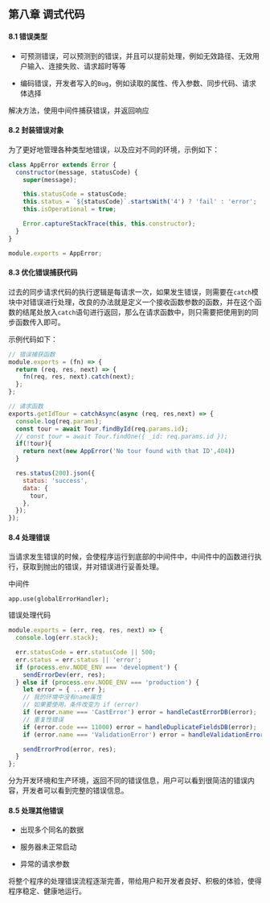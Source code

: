 ## 第八章 调式代码

#### 8.1 错误类型

- 可预测错误，可以预测到的错误，并且可以提前处理，例如无效路径、无效用户输入、连接失败、请求超时等等

- 编码错误，开发者写入的`Bug`，例如读取的属性、传入参数、同步代码、请求体选择

解决方法，使用中间件捕获错误，并返回响应

#### 8.2 封装错误对象

为了更好地管理各种类型地错误，以及应对不同的环境，示例如下：

```js
class AppError extends Error {
  constructor(message, statusCode) {
    super(message);

    this.statusCode = statusCode;
    this.status = `${statusCode}`.startsWith('4') ? 'fail' : 'error';
    this.isOperational = true;

    Error.captureStackTrace(this, this.constructor);
  }
}

module.exports = AppError;
```

#### 8.3 优化错误捕获代码

过去的同步请求代码的执行逻辑是每请求一次，如果发生错误，则需要在`catch`模块中对错误进行处理，改良的办法就是定义一个接收函数参数的函数，并在这个函数的结尾处放入`catch`语句进行返回，那么在请求函数中，则只需要把使用到的同步函数传入即可。

示例代码如下：

```js
// 错误捕获函数
module.exports = (fn) => {
  return (req, res, next) => {
    fn(req, res, next).catch(next);
  };
};

// 请求函数
exports.getIdTour = catchAsync(async (req, res,next) => {
  console.log(req.params);
  const tour = await Tour.findById(req.params.id);
  // const tour = await Tour.findOne({ _id: req.params.id });
  if(!tour){
    return next(new AppError('No tour found with that ID',404))
  }

  res.status(200).json({
    status: 'success',
    data: {
      tour,
    },
  });
});
```

#### 8.4 处理错误

当请求发生错误的时候，会使程序运行到底部的中间件中，中间件中的函数进行执行，获取到抛出的错误，并对错误进行妥善处理。

中间件

`app.use(globalErrorHandler);`

错误处理代码

```js
module.exports = (err, req, res, next) => {
  console.log(err.stack);

  err.statusCode = err.statusCode || 500;
  err.status = err.status || 'error';
  if (process.env.NODE_ENV === 'development') {
    sendErrorDev(err, res);
  } else if (process.env.NODE_ENV === 'production') {
    let error = { ...err };
    // 我的环境中没有name属性
    // 如果要使用，条件改变为 if (error)
    if (error.name === 'CastError') error = handleCastErrorDB(error);
    // 重复性错误
    if (error.code === 11000) error = handleDuplicateFieldsDB(error);
    if (error.name === 'ValidationError') error = handleValidationErrorDB(error);

    sendErrorProd(error, res);
  }
};
```

分为开发环境和生产环境，返回不同的错误信息，用户可以看到很简洁的错误内容，开发者可以看到完整的错误信息。

#### 8.5 处理其他错误

- 出现多个同名的数据

- 服务器未正常启动

- 异常的请求参数

将整个程序的处理错误流程逐渐完善，带给用户和开发者良好、积极的体验，使得程序稳定、健康地运行。
